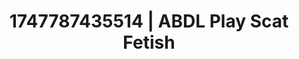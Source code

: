 ---
categories:
- Spiritual kink
- Pinay
- Cumshot compilation
- Wet skin
- Modest MILF
image: /assets/images/1747787435514.jpg
layout: post
seo:
  description: Featured content with high-quality Scat Fetish, ABDL Play. HD images
    available.
  keywords: Scat Fetish, ABDL Play
  og_image: /assets/images/1747787435514.jpg
  schema_type: VisualArtwork
tags:
- ABDL Play
- Scat Fetish
- '#1747787435514'
title: 1747787435514 | ABDL Play Scat Fetish
---